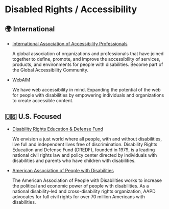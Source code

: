 # Disabled Rights / Accessibility

## 🌍 International

- [International Association of Accessibility Professionals](https://www.accessibilityassociation.org/s/)

  A global association of organizations and professionals that have joined together to define, promote, and improve the accessibility of services, products, and environments for people with disabilities. Become part of the Global Accessibility Community.

- [WebAIM](https://webaim.org/)

  We have web accessibility in mind. Expanding the potential of the web for people with disabilities by empowering individuals and organizations to create accessible content.

## 🇺🇸 U.S. Focused

- [Disability Rights Education & Defense Fund](https://dredf.org/)

  We envision a just world where all people, with and without disabilities, live full and independent lives free of discrimination. Disability Rights Education and Defense Fund (DREDF), founded in 1979, is a leading national civil rights law and policy center directed by individuals with disabilities and parents who have children with disabilities.

- [American Association of People with Disabilities](https://www.aapd.com/)

  The American Association of People with Disabilities works to increase the political and economic power of people with disabilities. As a national disability-led and cross-disability rights organization, AAPD advocates for full civil rights for over 70 million Americans with disabilities.

